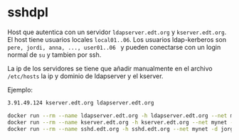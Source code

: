 # sshdpl

Host que autentica con un servidor `ldapserver.edt.org` y `kserver.edt.org`. El host tiene usuarios locales `local01..06`.
Los usuarios ldap-kerberos son `pere, jordi, anna, ..., user01..06 ` y pueden conectarse con un login normal de `su` y tambien por ssh.

La ip de los servidores se tiene que añadir manualmente en el archivo `/etc/hosts` la ip y dominio de ldapserver y el kserver.

Ejemplo:
```bash
3.91.49.124 kserver.edt.org ldapserver.edt.org
```

```bash
docker run --rm --name ldapserver.edt.org -h ldapserver.edt.org --net mynet -d jorgepastorr/ldapserver19
docker run --rm --name kserver.edt.org -h kserver.edt.org --net mynet -d jorgepastorr/k19:kserver
docker run --rm --name sshd.edt.org -h sshd.edt.org --net mynet -d jorgepastorr/k19:khostpl
```